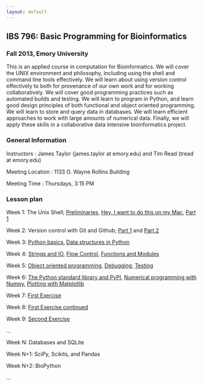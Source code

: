 ```yaml
---
layout: default
---
```


## IBS 796: Basic Programming for Bioinformatics

### Fall 2013, Emory University

This is an applied course in computation for Bioinformatics. We will cover the UNIX environment and philosophy, including using the shell and command line tools effectively. We will learn about using version control effectively to both for provenance of our own work and for working collaboratively. We will cover good programming practices such as automated builds and testing. We will learn to program in Python, and learn good design principles of both functional and object oriented programming. We will learn to store and query data in databases. We will learn efficient approaches to work with large amounts of numerical data. Finally, we will apply these skills in a collaborative data intensive bioinformatics project. 

### General Information

Instructors
: James Taylor (james.taylor at emory.edu) and Tim Read (tread at emory.edu)

Meeting Location
: 1133 O. Wayne Rollins Building

Meeting Time
: Thursdays, 3:15 PM

### Lesson plan

Week 1: The Unix Shell; [Preliminaries](setup/index.html), [Hey, I want to do this on my Mac](setup/mac.html), [Part 1](shell/tutorial.html)

Week 2: Version control with Git and Github; [Part 1](git/local.html) and [Part 2](git/remote.html)

Week 3: [Python basics](python/vars-types/tutorial.html), [Data structures in Python](python/data-structures/tutorial.html)

Week 4: [Strings and IO](python/strings-io/tutorial.html), [Flow Control](python/flow-control/tutorial.html), [Functions and Modules](python/functions-modules/tutorial.html)

Week 5: [Object oriented programming](python/obj_orientation/tutorial.html), [Debugging](python/debugging/tutorial.html), [Testing](python/testing/tutorial.html)

Week 6: [The Python standard library and PyPI](python/stdlib-and-pip/tutorial.html), [Numerical programming with Numpy](python/numpy/tutorial.html), [Plotting with Matplotlib](python/matplotlib/tutorial.html)

Week 7: [First Exercise](exercise1.html)

Week 8: [First Exercise continued](exercise1b.html)

Week 9: [Second Exercise](exercise2.html)

...

Week N: Databases and SQLite

Week N+1: SciPy, Scikits, and Pandas

Week N+2: BioPython

...
